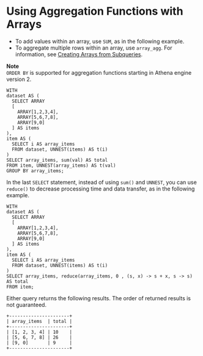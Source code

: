# Using Aggregation Functions with Arrays<a name="arrays-and-aggregation"></a>
+ To add values within an array, use `SUM`, as in the following example\.
+ To aggregate multiple rows within an array, use `array_agg`\. For information, see [Creating Arrays from Subqueries](creating-arrays-from-subqueries.md)\.

**Note**  
`ORDER BY` is supported for aggregation functions starting in Athena engine version 2\.

```
WITH
dataset AS (
  SELECT ARRAY
  [
    ARRAY[1,2,3,4],
    ARRAY[5,6,7,8],
    ARRAY[9,0]
  ] AS items
),
item AS (
  SELECT i AS array_items
  FROM dataset, UNNEST(items) AS t(i)
)
SELECT array_items, sum(val) AS total
FROM item, UNNEST(array_items) AS t(val)
GROUP BY array_items;
```

In the last `SELECT` statement, instead of using `sum()` and `UNNEST`, you can use `reduce()` to decrease processing time and data transfer, as in the following example\.

```
WITH
dataset AS (
  SELECT ARRAY
  [
    ARRAY[1,2,3,4],
    ARRAY[5,6,7,8],
    ARRAY[9,0]
  ] AS items
),
item AS (
  SELECT i AS array_items
  FROM dataset, UNNEST(items) AS t(i)
)
SELECT array_items, reduce(array_items, 0 , (s, x) -> s + x, s -> s) AS total
FROM item;
```

Either query returns the following results\. The order of returned results is not guaranteed\.

```
+----------------------+
| array_items  | total |
+----------------------+
| [1, 2, 3, 4] | 10    |
| [5, 6, 7, 8] | 26    |
| [9, 0]       | 9     |
+----------------------+
```